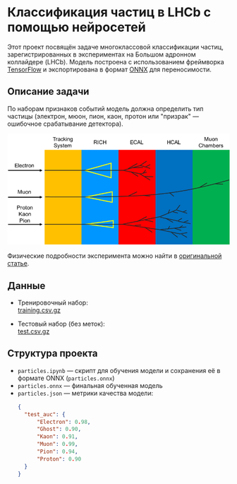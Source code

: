 # Классификация частиц в LHCb с помощью нейросетей

Этот проект посвящён задаче многоклассовой классификации частиц, зарегистрированных в экспериментах на Большом адронном коллайдере (LHCb). Модель построена с использованием фреймворка [TensorFlow](https://www.tensorflow.org) и экспортирована в формат [ONNX](https://onnx.ai) для переносимости.

## Описание задачи

По наборам признаков событий модель должна определить тип частицы (электрон, мюон, пион, каон, протон или "призрак" — ошибочное срабатывание детектора).


![PID](pid.png)

Физические подробности эксперимента можно найти в [оригинальной статье](https://iopscience.iop.org/article/10.1088/1748-0221/3/08/S08005/pdf).

## Данные

- Тренировочный набор:  
  [training.csv.gz](https://github.com/hse-aml/hadron-collider-machine-learning/releases/download/Week_2/training.csv.gz)

- Тестовый набор (без меток):  
  [test.csv.gz](https://github.com/hse-aml/hadron-collider-machine-learning/releases/download/Week_2/test.csv.gz)

## Структура проекта

- `particles.ipynb` — скрипт для обучения модели и сохранения её в формате ONNX (`particles.onnx`)
- `particles.onnx` — финальная обученная модель
- `particles.json` — метрики качества модели:
  ```json
  {
    "test_auc": {
        "Electron": 0.98,
        "Ghost": 0.90,
        "Kaon": 0.91,
        "Muon": 0.99,
        "Pion": 0.94,
        "Proton": 0.90
    }
  }

